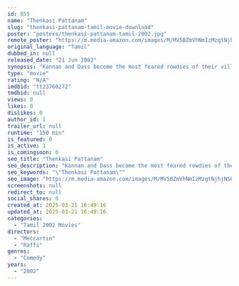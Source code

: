 ```yaml
---
id: 855
name: "Thenkasi Pattanam"
slug: "thenkasi-pattanam-tamil-movie-download"
poster: "posters/thenkasi-pattanam-tamil-2002.jpg"
remote_poster: "https://m.media-amazon.com/images/M/MV5BZmVhNmIzMzgtNjhjNS00MTcwLWIxOTUtNWIzMjJkM2E2YjI4XkEyXkFqcGdeQXVyMTEzNzg0Mjkx._V1_SX300.jpg"
original_language: "Tamil"
dubbed_in: null
released_date: "21 Jun 2002"
synopsis: "Kannan and Dass become the most feared rowdies of their village. Later, things take a hilarious turn when they fall in love with the same woman."
type: "movie"
rating: "N/A"
imdbid: "tt23760272"
tmdbid: null
views: 0
likes: 0
dislikes: 0
author_id: 1
trailer_url: null
runtime: "150 min"
is_featured: 0
is_active: 1
is_comingsoon: 0
seo_title: "Thenkasi Pattanam"
seo_description: "Kannan and Dass become the most feared rowdies of their village. Later, things take a hilarious turn when they fall in love with the same woman."
seo_keywords: "\"Thenkasi Pattanam\""
seo_image: "https://m.media-amazon.com/images/M/MV5BZmVhNmIzMzgtNjhjNS00MTcwLWIxOTUtNWIzMjJkM2E2YjI4XkEyXkFqcGdeQXVyMTEzNzg0Mjkx._V1_SX300.jpg"
screenshots: null
redirect_to: null
social_shares: 0
created_at: 2025-03-21 16:49:16
updated_at: 2025-03-21 16:49:16
categories:
  - "Tamil 2002 Movies"
directors:
  - "Meccartin"
  - "Raffi"
genres:
  - "Comedy"
years:
  - "2002"
---
```

